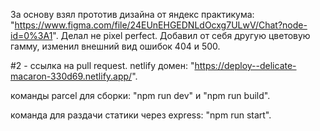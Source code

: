 За основу взял прототив дизайна от яндекс практикума: "https://www.figma.com/file/24EUnEHGEDNLdOcxg7ULwV/Chat?node-id=0%3A1".
Делал не pixel perfect. Добавил от себя другую цветовую гамму, изменил внешний вид ошибок 404 и 500.

#2 - ссылка на pull request.
netlify домен: "https://deploy--delicate-macaron-330d69.netlify.app/".

команды parcel для сборки: 
"npm run dev" и "npm run build". 

команда для раздачи статики через express: 
"npm run start".
